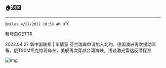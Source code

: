 ###  [:house:返回](README.md)
---


`@miles 4/27/2022 10:58 AM UTC`

[轉發自GETTR](https://gettr.com/post/p17b3h46a02)

2022.04.27  新中国联邦 | 军情室  芬兰瑞典申请加入北约，德国澳洲再次援助军备，俄T90M坦克惊现乌东，美舰再次穿越台湾海峡，浅谈激光雷达反潜探测

![img](https://media.gettr.com/group22/origin/2022/04/27/10/02576a3d-55f0-348b-5ddb-d59d1ed1c791/6383d6c383a688bc0ce747d8282e44b3.jpeg)
